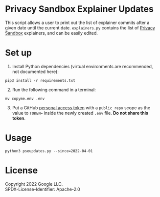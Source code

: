 # Privacy Sandbox Explainer Updates

This script allows a user to print out the list of explainer commits
after a given date until the current date. `explainers.py` contains the
list of [Privacy Sandbox](https://privacysandbox.com/) explainers, and
can be easily edited.

# Set up

1. Install Python dependencies (virtual environments are recommended,
not documented here):

`pip3 install -r requirements.txt`

2. Run the following command in a terminal:

`mv copyme.env .env`

3. Put a GitHub [personal access token](https://github.com/settings/tokens) with
a `public_repo` scope as the value to `TOKEN=` inside the newly created `.env`
file. **Do not share this token**.

# Usage

`python3 pseupdates.py --since=2022-04-01`

# License

Copyright 2022 Google LLC.  
SPDX-License-Identifier: Apache-2.0
